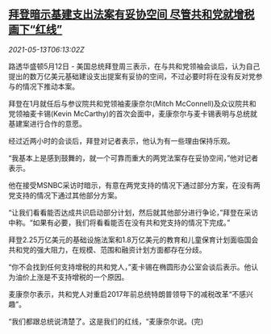 <!--1620887462000-->
[拜登暗示基建支出法案有妥协空间 尽管共和党就增税画下“红线”](https://cn.reuters.com/article/biden-infrastructure-spending-bill-0512-idCNKBS2CU0GC)
------

<div><i>2021-05-13T06:13:02Z</i></div><p>路透华盛顿5月12日 - 美国总统拜登周三表示，在与共和党领袖会谈后，认为自己提出的数万亿美元基础建设支出提案有妥协的空间，不过必要时将在没有反对党参与的情况下推动本案。</p><p>拜登在1月就任后与参议院共和党领袖麦康奈尔(Mitch McConnell)及众议院共和党领袖麦卡锡(Kevin McCarthy)的首次会面中，麦康奈尔与麦卡锡表明与总统就基建案进行合作的意愿。</p><p>经过近两小时的会谈后，拜登对记者表示，他认为有一些理由保持乐观。</p><p>“我基本上是感到鼓舞的，就一个可靠而重大的两党法案存在妥协空间，”他对记者表示。</p><p>他在接受MSNBC采访时暗示，有意在两党支持的情况下通过部分方案，在没有两党支持的情况下通过其他部分方案。</p><p>“让我们看看能否达成共识启动部分计划，然后就其他部分进行争论，”拜登在采访中称。“如果有必要，我们将看看能否在没有共和党支持的情况下完成。”</p><p>拜登2.25万亿美元的基础设施法案和1.8万亿美元的教育和儿童保育计划面临国会共和党的强大阻力，在规模、范围和融资计划方面都存在分歧。</p><p>“你不会找到任何支持增税的共和党人，”麦卡锡在椭圆形办公室会谈后表示。他认为油价上涨是不支持增税的一个原因。</p><p>麦康奈尔表示，共和党人对重启2017年前总统特朗普领导下的减税改革“不感兴趣”。</p><p>“我们都跟总统说清楚了。这是我们的红线，“麦康奈尔说。(完)</p>
